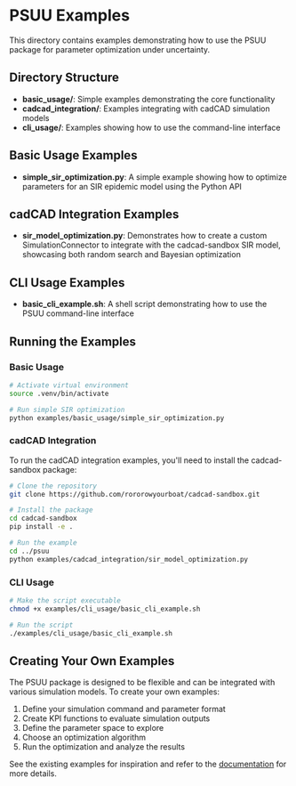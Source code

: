 # PSUU Examples

This directory contains examples demonstrating how to use the PSUU package for parameter optimization under uncertainty.

## Directory Structure

- **basic_usage/**: Simple examples demonstrating the core functionality
- **cadcad_integration/**: Examples integrating with cadCAD simulation models
- **cli_usage/**: Examples showing how to use the command-line interface

## Basic Usage Examples

- **simple_sir_optimization.py**: A simple example showing how to optimize parameters for an SIR epidemic model using the Python API

## cadCAD Integration Examples

- **sir_model_optimization.py**: Demonstrates how to create a custom SimulationConnector to integrate with the cadcad-sandbox SIR model, showcasing both random search and Bayesian optimization

## CLI Usage Examples

- **basic_cli_example.sh**: A shell script demonstrating how to use the PSUU command-line interface

## Running the Examples

### Basic Usage

```bash
# Activate virtual environment
source .venv/bin/activate

# Run simple SIR optimization
python examples/basic_usage/simple_sir_optimization.py
```

### cadCAD Integration

To run the cadCAD integration examples, you'll need to install the cadcad-sandbox package:

```bash
# Clone the repository
git clone https://github.com/rororowyourboat/cadcad-sandbox.git

# Install the package
cd cadcad-sandbox
pip install -e .

# Run the example
cd ../psuu
python examples/cadcad_integration/sir_model_optimization.py
```

### CLI Usage

```bash
# Make the script executable
chmod +x examples/cli_usage/basic_cli_example.sh

# Run the script
./examples/cli_usage/basic_cli_example.sh
```

## Creating Your Own Examples

The PSUU package is designed to be flexible and can be integrated with various simulation models. To create your own examples:

1. Define your simulation command and parameter format
2. Create KPI functions to evaluate simulation outputs
3. Define the parameter space to explore
4. Choose an optimization algorithm
5. Run the optimization and analyze the results

See the existing examples for inspiration and refer to the [documentation](../docs/) for more details.
